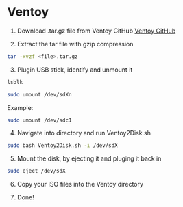 # Ventoy

1. Download .tar.gz file from Ventoy GitHub
[Ventoy GitHub](https://github.com/ventoy/Ventoy)

2. Extract the tar file with gzip compression
```bash
tar -xvzf <file>.tar.gz
```

3. Plugin USB stick, identify and unmount it
```bash
lsblk
```
```bash
sudo umount /dev/sdXn
```
Example:
```bash
sudo umount /dev/sdc1
```

4. Navigate into directory and run Ventoy2Disk.sh
```bash
sudo bash Ventoy2Disk.sh -i /dev/sdX
```

5. Mount the disk, by ejecting it and pluging it back in
```bash
sudo eject /dev/sdX
```

6. Copy your ISO files into the Ventoy directory

7. Done!
